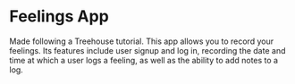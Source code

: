 # Feelings App


Made following a Treehouse tutorial. This app allows you to record your feelings. Its features include user signup and log in, recording the date and time at which a user logs a feeling, as well as the ability to add notes to a log. 

